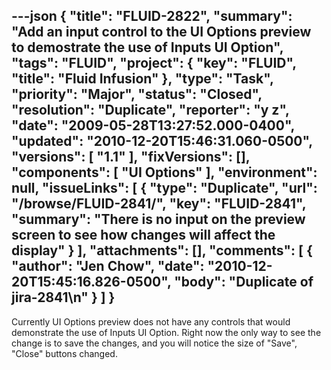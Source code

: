 ---json
{
  "title": "FLUID-2822",
  "summary": "Add an input control to the UI Options preview to demostrate the use of Inputs UI Option",
  "tags": "FLUID",
  "project": {
    "key": "FLUID",
    "title": "Fluid Infusion"
  },
  "type": "Task",
  "priority": "Major",
  "status": "Closed",
  "resolution": "Duplicate",
  "reporter": "y z",
  "date": "2009-05-28T13:27:52.000-0400",
  "updated": "2010-12-20T15:46:31.060-0500",
  "versions": [
    "1.1"
  ],
  "fixVersions": [],
  "components": [
    "UI Options"
  ],
  "environment": null,
  "issueLinks": [
    {
      "type": "Duplicate",
      "url": "/browse/FLUID-2841/",
      "key": "FLUID-2841",
      "summary": "There is no input on the preview screen to see how changes will affect the display"
    }
  ],
  "attachments": [],
  "comments": [
    {
      "author": "Jen Chow",
      "date": "2010-12-20T15:45:16.826-0500",
      "body": "Duplicate of jira-2841\n"
    }
  ]
}
---
Currently UI Options preview does not have any controls that would demonstrate the use of Inputs UI Option. Right now the only way to see the change is to save the changes, and you will notice the size of "Save", "Close" buttons changed.

        